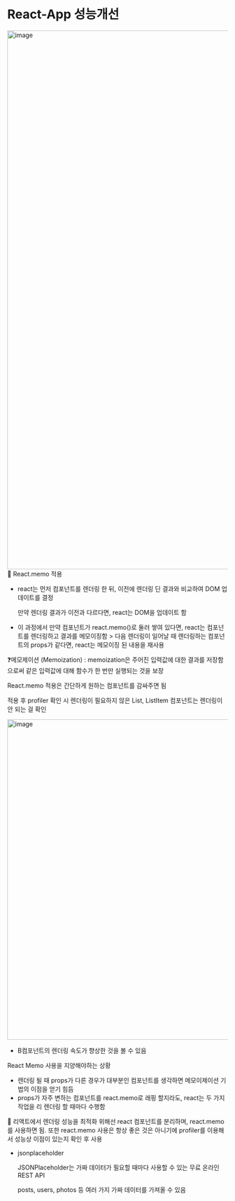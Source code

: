 # React-App 성능개선

<img width="1231" alt="image" src="https://github.com/raheekang/react-performance/assets/134080499/ca6b0a5d-9e9e-42ff-82db-389ab591c1d5">


<aside>
📌 React.memo 적용

</aside>

- react는 먼저 컴포넌트를 렌더링 한 뒤, 이전에 렌더링 딘 결과와 비교하여 DOM 업데이트를 결정
    
    만약 렌더링 결과가 이전과 다르다면, react는 DOM을 업데이트 함
    
- 이 과정에서 만약 컴포넌트가 react.memo()로 둘러 쌓여 있다면, react는 컴포넌트를 렌더링하고 결과를  메모이징함 > 다음 렌더링이 일어날 때 렌더링하는 컴포넌트의 props가 같다면, react는 메모이징 된 내용을 재사용

❓메모제이션 (Memoization) : memoization은 주어진 입력값에 대한 결과를 저장함으로써 같은 입력값에 대해 함수가 한 번만 실행되는 것을 보장

React.memo 적용은 간단하게 원하는 컴포넌트를 감싸주면 됨

적용 후 profiler 확인 시 렌더링이 필요하지 않은 List, ListItem 컴포넌트는 렌더링이 안 되는 걸 확인 

<img width="732" alt="image" src="https://github.com/raheekang/react-performance/assets/134080499/9048e1fc-f91a-4db7-8dee-e4692513f2df">

- B컴포넌트의 렌더링 속도가 향상한 것을 볼 수 있음

React Memo 사용을 지양해야하는 상황

- 렌더링 될 때 props가 다른 경우가 대부분인 컴포넌트를 생각하면 메모이제이션 기법의 이점을 얻기 힘듬
- props가 자주 변하는 컴포넌트를 react.memo로 래핑 할지라도, react는 두 가지 작업을 리 렌더링 할 때마다 수행함

📌 리액트에서 렌더링 성능을 최적화 위해선 react 컴포넌트를 분리하며, react.memo 를 사용하면 됨. 또한 react.memo 사용은 항상 좋은 것은 아니기에 profiler를 이용해서 성능상 이점이 있는지 확인 후 사용

- jsonplaceholder
    
    JSONPlaceholder는 가짜 데이터가 필요할 때마다 사용할 수 있는 무료 온라인 REST API
    
    posts, users, photos 등 여러 가지 가짜 데이터를 가져올 수 있음
